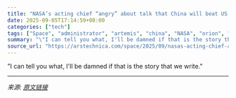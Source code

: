 ```yaml
---
title: "NASA’s acting chief “angry” about talk that China will beat US back to the Moon"
date: 2025-09-05T17:14:59+08:00
categories: ["tech"]
tags: ["Space", "administrator", "artemis", "china", "NASA", "orion", "Sean Duffy", "sls", "space", "startship"]
summary: "\"I can tell you what, I'll be damned if that is the story that we write.\""
source_url: "https://arstechnica.com/space/2025/09/nasas-acting-chief-angry-about-talk-that-china-will-beat-us-back-to-the-moon/"
---
```


"I can tell you what, I'll be damned if that is the story that we write."

---

*来源: [原文链接](https://arstechnica.com/space/2025/09/nasas-acting-chief-angry-about-talk-that-china-will-beat-us-back-to-the-moon/)*
